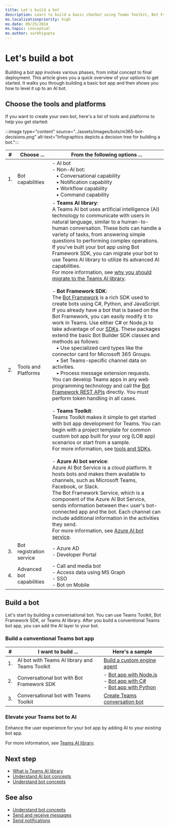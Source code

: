 ```yaml
---
title: Let's build a bot
description: Learn to build a basic chatbot using Teams Toolkit, Bot Framework SDK. Additionally, learn to build an AI bot.
ms.localizationpriority: high
ms.date: 09/25/2024
ms.topic: conceptual
ms.author: surbhigupta
---
```


# Let's build a bot

Building a bot app involves various phases, from initial concept to final deployment. This article gives you a quick overview of your options to get started. It walks you through building a basic bot app and then shows you how to level it up to an AI bot.

## Choose the tools and platforms

If you want to create your own bot, here's a list of tools and platforms to help you get started:

:::image type="content" source="../assets/images/bots/m365-bot-decisions.png" alt-text="Infographics depicts a decision tree for building a bot.":::

| # | Choose ... | From the following options ... |
| --- | --- | --- |
| 1. | Bot capabilities | - AI bot <br> - Non-AI bot: <br> &nbsp;&nbsp; • Conversational capability <br> &nbsp;&nbsp; • Notification capability <br> &nbsp;&nbsp; • Workflow capability <br> &nbsp;&nbsp; • Command capability |
| 2. | Tools and Platforms | - **Teams AI library**: <br> A Teams AI bot uses artificial intelligence (AI) technology to communicate with users in natural language, similar to a human-to-human conversation. These bots can handle a variety of tasks, from answering simple questions to performing complex operations. If you've built your bot app using Bot Framework SDK, you can migrate your bot to use Teams AI library to utilize its advanced AI capabilities. <br> For more information, see [why you should migrate to the Teams AI library](https://github.com/microsoft/teams-ai/tree/main/getting-started/migration). <br> <br> - **Bot Framework SDK**: <br> The [Bot Framework](https://dev.botframework.com/) is a rich SDK used to create bots using C#, Python, and JavaScript. If you already have a bot that is based on the Bot Framework, you can easily modify it to work in Teams. Use either C# or Node.js to take advantage of our [SDKs](/azure/bot-service/bot-service-overview?view=azure-bot-service-4.0&preserve-view=true). These packages extend the basic Bot Builder SDK classes and methods as follows: <br> &nbsp;&nbsp; • Use specialized card types like the connector card for Microsoft 365 Groups. <br> &nbsp;&nbsp; • Set Teams-specific channel data on activities. <br> &nbsp;&nbsp; • Process message extension requests. <br> You can develop Teams apps in any web programming technology and call the [Bot Framework REST APIs](/bot-framework/rest-api/bot-framework-rest-overview) directly. You must perform token handling in all cases. <br> <br> - **Teams Toolkit**: <br> Teams Toolkit makes it simple to get started with bot app development for Teams. You can begin with a project template for common custom bot app built for your org (LOB app) scenarios or start from a sample. <br> For more information, see [tools and SDKs](../concepts/build-and-test/tool-sdk-overview.md). <br> <br> - **Azure AI bot service**:  <br> Azure AI Bot Service is a cloud platform. It hosts bots and makes them available to channels, such as Microsoft Teams, Facebook, or Slack. <br> The Bot Framework Service, which is a component of the Azure AI Bot Service, sends information between the< user's bot-connected app and the bot. Each channel can include additional information in the activities they send. <br> For more information, see [Azure AI bot service](/azure/bot-service/bot-builder-basics). |
| 3. | Bot registration service | - Azure AD <br> - Developer Portal |
| 4. | Advanced bot capabilities | - Call and media bot <br> - Access data using MS Graph <br> - SSO <br> - Bot on Mobile |

## Build a bot

Let's start by building a conversational bot. You can use Teams Toolkit, Bot Framework SDK, or Teams AI library. After you build a conventional Teams bot app, you can add the AI layer to your bot.

### Build a conventional Teams bot app

| # | I want to build ... | Here's a sample |
| --- | --- | --- |
| 1. | AI bot with Teams AI library and Teams Toolkit | [Build a custom engine agent](../Teams-AI-library-tutorial.yml) |
| 2. | Conversational bot with Bot Framework SDK | - [Bot app with Node.js](https://github.com/OfficeDev/Microsoft-Teams-Samples/tree/main/samples/bot-conversation/nodejs) <br> - [Bot app with C#](https://github.com/OfficeDev/Microsoft-Teams-Samples/tree/main/samples/bot-conversation/csharp) <br> - [Bot app with Python](https://github.com/OfficeDev/Microsoft-Teams-Samples/tree/main/samples/bot-conversation/python) |
| 3. | Conversational bot with Teams Toolkit | [Create Teams conversation bot](../sbs-teams-conversation-bot.yml) |

### Elevate your Teams bot to AI

Enhance the user experience for your bot app by adding AI to your existing bot app.

For more information, see [Teams AI library](how-to/teams-conversational-ai/teams-conversation-ai-overview.md).

## Next step

* [What is Teams AI library](how-to/teams-conversational-ai/teams-conversation-ai-overview.md)
* [Understand AI bot concepts](how-to/teams-conversational-ai/how-conversation-ai-core-capabilities.md)
* [Understand bot concepts](bot-concepts.md)

## See also

* [Understand bot concepts](bot-concepts.md)
* [Send and receive messages](build-conversational-capability.md)
* [Send notifications](build-notification-capability.md)
